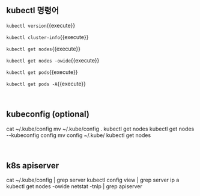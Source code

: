 <br>

## kubectl 명령어

`kubectl version`{{execute}}

`kubectl cluster-info`{{execute}}

`kubectl get nodes`{{execute}}

`kubectl get nodes -owide`{{execute}}

`kubectl get pods`{{execute}}

`kubectl get pods -A`{{execute}}

<br>

## kubeconfig (optional)

cat ~/.kube/config
mv ~/.kube/config .
kubectl get nodes
kubectl get nodes --kubeconfig config
mv config ~/.kube/
kubectl get nodes

<br>

## k8s apiserver

cat ~/.kube/config | grep server
kubectl config view | grep server
ip a
kubectl get nodes -owide
netstat -tnlp | grep apiserver
